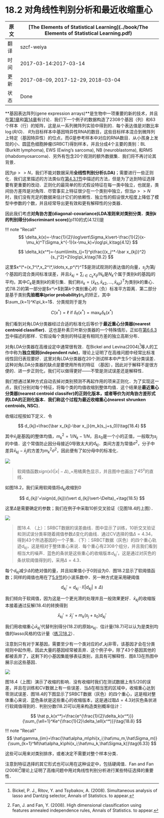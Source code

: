 # 18.2 对角线性判别分析和最近收缩重心

| 原文   | [The Elements of Statistical Learning](../book/The Elements of Statistical Learning.pdf) |
| ---- | ---------------------------------------- |
| 翻译   | szcf-weiya                               |
| 时间   | 2017-03-14:2017-03-14                    |
|更新|2017-08-09, 2017-12-29, 2018-03-04|
|状态|Done|

**基因表达阵列(gene expression arrays)**是生物中一项重要的新的技术，并且在[第1章](../01-Introduction/2016-07-26-Chapter-1-Introduction/index.html)和[第14章](../14%20Unsupervised%20Learning/14.3%20Cluster%20Analysis/index.html#_7)有讨论．我们下一个例子的数据构造了2308个基因（列）和63个样本（行）的矩阵，这是从一系列微阵列实验中得到的．每个表达值是对数比率$\log(R/G)$． $R$为目标样本中基因特异性RNA的数目，这些目标样本混合到微阵列上特定（基因特异性）的位点，而$G$是参考样本中对应的RNA数目．从小孩身上发现的小、圆蓝色细胞肿瘤(SRBCT)得到样本，并且分成4个主要的类别：BL (Burkitt lymphoma), EWS (Ewing’s sarcoma), NB (neuroblastoma), 和RMS (rhabdomyosarcoma)．另外有包含20个观测的额外数据集．我们将不再讨论其背景．

因为$p >> N$，我们不能对数据采用**全线性判别分析(LDA)**；需要进行一些正则化．我们这里描述的方法类似在[第4.3.1节](../04-Linear-Methods-for-Classification/4.3-Linear-Discriminant-Analysis/index.html#_1)中描述的方法，但是为了达到特征选择要有更重要的改动．正则化的最简单的形式假设特征在每一类中独立，也就是，类间协方差阵是对角阵．尽管事实上特征很少在一个类别中独立，但当$p >> N$时，我们没有充足的数据来估计它们的依赖性．独立性的假设很大程度上降低了模型中参数的个数，并且经常导出更有效和更有解释性的分类器．

因此我们考虑**对角协方差(diagonal-covariance)**LDA准则来对类别分类．类别$k$的**判别得分(discriminant score)**[p110的式(4.12)]是

!!! note "Recall"
    $$
    \delta_k(x)=-\frac{1}{2}\log\vert\Sigma_k\vert-\frac{1}{2}(x-\mu_k)^T\Sigma_k^{-1}(x-\mu_k)+\log\pi_k\tag{4.12}
    $$

$$
\delta_k(x^*)=-\sum\limits_{j=1}^p\frac{(x_j^*-\bar x_{kj})^2}{s_j^2}+2\log\pi_k\tag{18.2}
$$

这里$x^\*=(x_1^\*,x_2^\*,\ldots,x_p^\*)^T$是测试观测的表达值的向量，$s_j$为第$j$个基因的混合类间标准误差，并且$\bar x_{kj}=\sum_{i\in C_k}x_{ij}/N_k$是$N_k$个属于类别$k$的基因$j$的平均，其中$C_k$是类别$k$的索引集．我们称$\tilde x_k=(\bar x_{k1},\bar x_{k2},\ldots,\bar x_{kp})^T$为类别$k$的重心．式(18.2)的第一部分是$x^\*$到第$k$个类别重心的（负）标准平方距离．第二部分是基于类别**先验概率(prior probability)**$\pi_k$的矫正，其中$\sum_{k=1}^K\pi_k=1$．分类规则于是为

$$
C(x^*)=\ell\text{ if } \delta_{\ell}(x^*)=\max_k\delta_k(x^*)\tag{18.3}
$$

我们看到对角LDA分类器经过合适的标准化后等价于**最近重心分类器(nearest centroid classifier)**．这也是朴素贝叶斯分类器的一个特殊情形，正如在[第6.6.3节](../06-Kernel-Smoothing-Methods/6.6-Kernel-Density-Estimation-and-Classification/index.html#_4)中描述的那样．它假设每个类别的特征是有相同方差的独立高斯分布．

对角LDA分类器在高维设定中通常很有效．在Bickel and Levina(2004)[^1]等人的工作中称为**独立规则(independent rule)**，理论上证明了在高维问题中经常比标准线性回归表现要好．这里对角LDA分类器在20个测试样本中产生5个误分类误差．这种对角LDA分类器的缺点是要使用所有的特征 （基因），因此对于解释不是很方便的．进一步正则化，我们可以做得更好——不管是测试误差还是解释性．

我们想通过某种方式自动去掉对类别预测不再起作用的项来正则化．为了实现这一点，我们分别对每个特征，将每个类的均值收缩到整体均值．这个结果是**最近重心分类器(nearest centroid classifer)**的正则化版本，或者等价为对角协方差形式的LDA的正则化版本．我们称这个过程为**最近收缩重心(nearest shrunken centroids, NSC)**．

收缩过程按如下定义．令

$$
d_{kj}=\frac{\bar x_{kj}-\bar x_j}{m_k(s_j+s_0)}\tag{18.4}
$$

其中$\bar x_j$是基因$j$的整体均值，$m_k^2=1/N_k-1/N$，且$s_0$是一个小的正值，一般取为$s_j$的中值．这个常值防止因分母接近0导致太大的$d_{kj}$．类间方差为常值$\sigma^2$，分子中差异$\bar x_{kj}-\bar x_j$的方差为$m_k^2\sigma^2$，因此便有了如分母中的标准化．

![](../img/18/fig18.2.png)

> 软阈值函数$sign(x)(\vert x\vert-\Delta)\_+$用橘黄色显示，并且图中也画出了$45^o$的直线．


如图18.2，我们采用软阈值将$d_{kj}$收缩到0

$$
d_{kj}'=\sign(d_{kj})(\vert d_{kj}\vert-\Delta)_+\tag{18.5}
$$

这里$\Delta$是需要确定的参数；我们在例子中采取10折交叉验证（见图18.4的上图）．

![](../img/18/fig18.4.png)

> 图18.4. （上）：SRBCT数据的误差曲线．图中显示了训练，10折交叉验证和测试误分类率随着阈值参数$\Delta$变化的曲线．通过CV选择的值$\Delta=4.34$，得到43个所选基因的一个子集．（下）：SRBCT数据（灰色）的四个重心轨迹$d_{kj}$，这是相对于整体重心来说．每个重心有2308个组分，并且我们看到相当大的噪声．蓝色的条状是这些重心的收缩版本$d_{kj}'$，这是通过对灰色的条状软阈值得到的，采用$\Delta=4.3$．


每个$d_{kj}$减少$\Delta$的绝对值的量，并且如果值小于0则设为0．图18.2显示了软阈值函数；同样的阈值也用在了[5.9节](../05-Basis-Expansions-and-Regularization/5.9-Wavelet-Smoothing/index.html)的小波系数中．另一种方式是采用硬阈值

$$
d_{kj}'=d_{kj}\cdot I(\vert d_{kj}\vert\ge \Delta)\tag{18.6}
$$


我们倾向于软阈值，因为这是一个更光滑的处理并且一般效果更好．$\bar x_{kj}$的收缩版本接着通过反解(18.4)的转换得到

$$
\bar x_{kj}'=\bar x_j'+m_k(s_j+s_0)d_{kj}'\tag{18.7}
$$

我们用收缩重心$\bar x_{kj}'$代替判别得分(18.2)的原始$x_{kj}$．估计量(18.7)可以认为是类别均值的lasso风格的估计量（[练习18.2](https://github.com/szcf-weiya/ESL-CN/issues/83)）．

注意到只有对于某基因，需要至少有一个类对应的$d'\_{kj}$非零，该基因才会在分类规则中起作用，因此大量的基因经常被丢弃．这个例子中，除了43个基因其他的都被丢弃了，这剩下的小基因集能够表征类别，且具有可解释性．图8.13在热图中展示出这些基因．

![](../img/18/fig18.3.png)

图18.4（上图）演示了收缩的影响．没有收缩时我们在测试数据上有5/20的误差，并且在训练和CV数据上有一些误差．当$\Delta$在相当宽的区域中，收缩重心达到零测试误差．图18.4的下图显示了SRBCT数据（灰色）的四个重心，这是相对整体重心来说．蓝色条状是这些重心的收缩版本，这是通过取$\Delta=4.3$对灰色条状进行软阈值得到的．判别分数(18.2)可以用来构造类别概率估计：

$$
\hat p_k(x^*)=\frac{e^{\frac{1}{2}\delta_k(x^*)}}{\sum_{\ell=1}^Ke^{\frac{1}{2}\delta_\ell(x^*)}}\tag{18.8}
$$

!!! note "Recall"
    $$
    \hat\gamma_{im}=\frac{\hat\alpha_m\phi(x_i;\hat\mu_m,\hat\Sigma_m)}{\sum_{k=1}^M\hat\alpha_k\phi(x_i;\hat\mu_k,\hat\Sigma_k)}\tag{6.33}
    $$

这些可以用来对类别排序，或者决定不需要对整个样本分类．



注意到特征选择的其它形式也可以用在这种设定中，包括硬阈值．Fan and Fan (2008)[^2]理论上证明了高维问题中用对角线性判别分析进行某些特征选择的重要性．

[^1]: Bickel, P. J., Ritov, Y. and Tsybakov, A. (2008). Simultaneous analysis of lasso and Dantzig selector, Annals of Statistics. to appear.
[^2]: Fan, J. and Fan, Y. (2008). High dimensional classification using features annealed independence rules, Annals of Statistics. to appear.
